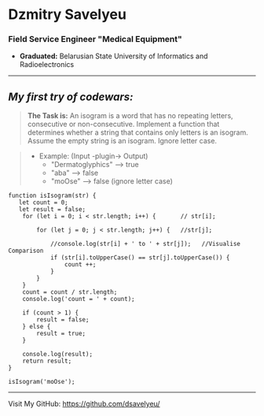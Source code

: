 # Dzmitry Savelyeu
### Field Service Engineer "Medical Equipment"
   * **Graduated:** Belarusian State University of Informatics and Radioelectronics

---
## _My first try of codewars:_
> **The Task is:** 
>   An isogram is a word that has no repeating letters, consecutive or non-consecutive. 
Implement a function that determines whether a string that contains only letters is an isogram. 
Assume the empty string is an isogram. Ignore letter case.

> * Example: (Input -plugin-> Output) 
>   + "Dermatoglyphics" --> true
>   + "aba" --> false
>   + "moOse" --> false (ignore letter case) 


```
function isIsogram(str) {
   let count = 0;
   let result = false;
    for (let i = 0; i < str.length; i++) {       // str[i];
      
        for (let j = 0; j < str.length; j++) {   //str[j];
            
            //console.log(str[i] + ' to ' + str[j]);   //Visualise Comparison
            if (str[i].toUpperCase() == str[j].toUpperCase()) {
                count ++;
            }
        }
    }
    count = count / str.length;
    console.log('count = ' + count);

    if (count > 1) {
        result = false;
    } else {
        result = true;
    }

    console.log(result);
    return result;
}

isIsogram('moOse');
```
---
Visit My GitHub: https://github.com/dsavelyeu/